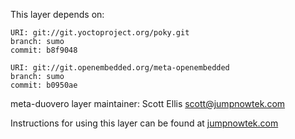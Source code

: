 This layer depends on:

    URI: git://git.yoctoproject.org/poky.git
    branch: sumo 
    commit: b8f9048

    URI: git://git.openembedded.org/meta-openembedded
    branch: sumo
    commit: b0950ae

meta-duovero layer maintainer: Scott Ellis <scott@jumpnowtek.com>

Instructions for using this layer can be found at [jumpnowtek.com][duovero-yocto-build]

[duovero-yocto-build]: http://www.jumpnowtek.com/yocto/Duovero-Systems-with-Yocto.html
